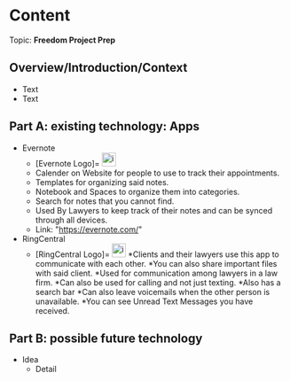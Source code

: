 # Content
Topic: **Freedom Project Prep**

## Overview/Introduction/Context
* Text
* Text

## Part A: existing technology: Apps
* Evernote
  * [Evernote Logo]=     <img width="25" height="25" alt="image" src="https://github.com/user-attachments/assets/e9ea3985-7919-4a30-87fa-71412d0ec56c">
  * Calender on Website for people to use to track their appointments.
  * Templates for organizing said notes.
  * Notebook and Spaces to organize them into categories.
  * Search for notes that you cannot find.
  * Used By Lawyers to keep track of their notes and can be synced through all devices.
  * Link: "https://evernote.com/"
* RingCentral
  * [RingCentral Logo]=   <img width="25" height="25" alt="image" src="https://github.com/user-attachments/assets/c8e86033-2dd2-4adb-a2a0-0c8c4ca5b139" />
  *Clients and their lawyers use this app to communicate with each other.
  *You can also share important files with said client.
  *Used for communication among lawyers in a law firm.
  *Can also be used for calling and not just texting.
  *Also has a search bar
  *Can also leave voicemails when the other person is unavailable.
  *You can see Unread Text Messages you have received.

## Part B: possible future technology
* Idea
  * Detail
